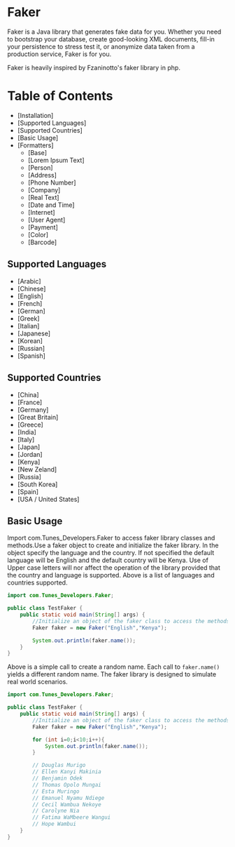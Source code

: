 # Faker
Faker is a Java library that generates fake data for you. Whether you need to bootstrap your database, create
good-looking XML documents, fill-in your persistence to stress test it, or anonymize data taken from a production
service, Faker is for you.

Faker is heavily inspired by Fzaninotto's faker library in php.

# Table of Contents

- [Installation]
- [Supported Languages]
- [Supported Countries]
- [Basic Usage]
- [Formatters]
	- [Base]
	- [Lorem Ipsum Text]
	- [Person]
	- [Address]
	- [Phone Number]
	- [Company]
	- [Real Text]
	- [Date and Time]
	- [Internet]
	- [User Agent]
	- [Payment]
	- [Color]
	- [Barcode]

## Supported Languages
- [Arabic]
- [Chinese]
- [English]
- [French]
- [German]
- [Greek]
- [Italian]
- [Japanese]
- [Korean]
- [Russian]
- [Spanish]

## Supported Countries
- [China]
- [France]
- [Germany]
- [Great Britain]
- [Greece]
- [India]
- [Italy]
- [Japan]
- [Jordan]
- [Kenya]
- [New Zeland]
- [Russia]
- [South Korea]
- [Spain]
- [USA / United States]

## Basic Usage

Import com.Tunes_Developers.Faker to access faker library classes and methods.Use a faker object to create and
initialize the faker library. In the object specify the language and the country. If not specified the default
language will be English and the default country will be Kenya. Use of Upper case letters will nor affect the
operation of the library provided that the country and language is supported. Above is a list of languages and
countries supported.

```java
import com.Tunes_Developers.Faker;

public class TestFaker {
    public static void main(String[] args) {
        //Initialize an object of the faker class to access the methods
        Faker faker = new Faker("English","Kenya");

        System.out.println(faker.name());
    }
}
```

Above is a simple call to create a random name. Each call to `faker.name()` yields a different random name. The
faker library is designed to simulate real world scenarios.

```java
import com.Tunes_Developers.Faker;

public class TestFaker {
    public static void main(String[] args) {
        //Initialize an object of the faker class to access the methods
        Faker faker = new Faker("English","Kenya");

        for (int i=0;i<10;i++){
            System.out.println(faker.name());
        }

        // Douglas Murigo
        // Ellen Kanyi Makinia
        // Benjamin Odek
        // Thomas Opolo Mungai
        // Esta Muringo
        // Emanuel Nyamu Ndiege
        // Cecil Wambua Nekoye
        // Carolyne Nia
        // Fatima WaMbeere Wangui
        // Hope Wambui
    }
}
```